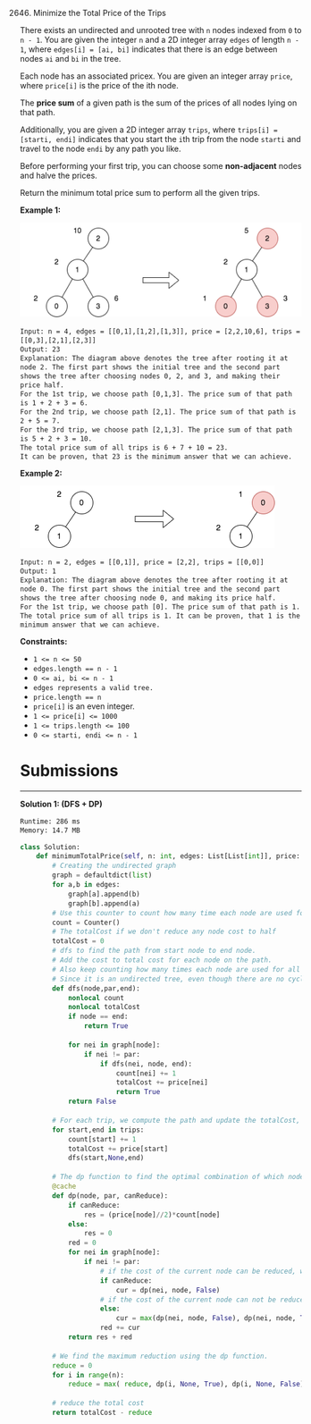 2646. Minimize the Total Price of the Trips

There exists an undirected and unrooted tree with `n` nodes indexed from `0` to `n - 1`. You are given the integer `n` and a 2D integer array `edges` of length `n - 1`, where `edges[i] = [ai, bi]` indicates that there is an edge between nodes `ai` and `bi` in the tree.

Each node has an associated pricex. You are given an integer array `price`, where `price[i]` is the price of the ith node.

The **price sum** of a given path is the sum of the prices of all nodes lying on that path.

Additionally, you are given a 2D integer array `trips`, where `trips[i] = [starti, endi]` indicates that you start the `i`th trip from the node `starti` and travel to the node `endi` by any path you like.

Before performing your first trip, you can choose some **non-adjacent** nodes and halve the prices.

Return the minimum total price sum to perform all the given trips.

 

**Example 1:**

![2646_diagram2.png](img/2646_diagram2.png)
```
Input: n = 4, edges = [[0,1],[1,2],[1,3]], price = [2,2,10,6], trips = [[0,3],[2,1],[2,3]]
Output: 23
Explanation: The diagram above denotes the tree after rooting it at node 2. The first part shows the initial tree and the second part shows the tree after choosing nodes 0, 2, and 3, and making their price half.
For the 1st trip, we choose path [0,1,3]. The price sum of that path is 1 + 2 + 3 = 6.
For the 2nd trip, we choose path [2,1]. The price sum of that path is 2 + 5 = 7.
For the 3rd trip, we choose path [2,1,3]. The price sum of that path is 5 + 2 + 3 = 10.
The total price sum of all trips is 6 + 7 + 10 = 23.
It can be proven, that 23 is the minimum answer that we can achieve.
```

**Example 2:**

![2646_diagram3.png](img/2646_diagram3.png)
```
Input: n = 2, edges = [[0,1]], price = [2,2], trips = [[0,0]]
Output: 1
Explanation: The diagram above denotes the tree after rooting it at node 0. The first part shows the initial tree and the second part shows the tree after choosing node 0, and making its price half.
For the 1st trip, we choose path [0]. The price sum of that path is 1.
The total price sum of all trips is 1. It can be proven, that 1 is the minimum answer that we can achieve.
```

**Constraints:**

* `1 <= n <= 50`
* `edges.length == n - 1`
* `0 <= ai, bi <= n - 1`
* `edges represents a valid tree.`
* `price.length == n`
* `price[i]` is an even integer.
* `1 <= price[i] <= 1000`
* `1 <= trips.length <= 100`
* `0 <= starti, endi <= n - 1`

# Submissions
---
**Solution 1: (DFS + DP)**
```
Runtime: 286 ms
Memory: 14.7 MB
```
```python
class Solution:
    def minimumTotalPrice(self, n: int, edges: List[List[int]], price: List[int], trips: List[List[int]]) -> int:
        # Creating the undirected graph
        graph = defaultdict(list)
        for a,b in edges:
            graph[a].append(b)
            graph[b].append(a)
        # Use this counter to count how many time each node are used for all paths.
        count = Counter()
        # The totalCost if we don't reduce any node cost to half
        totalCost = 0
        # dfs to find the path from start node to end node.
        # Add the cost to total cost for each node on the path.
        # Also keep counting how many times each node are used for all paths in trips.
        # Since it is an undirected tree, even though there are no cycles, we can still travel back from the parent node. So keep the parent to avoid going backward of the tree.
        def dfs(node,par,end):
            nonlocal count
            nonlocal totalCost
            if node == end:
                return True
            
            for nei in graph[node]:
                if nei != par:
                    if dfs(nei, node, end):
                        count[nei] += 1
                        totalCost += price[nei]
                        return True
            return False

        # For each trip, we compute the path and update the totalCost, and count how many times each node is being used. 
        for start,end in trips:
            count[start] += 1
            totalCost += price[start]
            dfs(start,None,end)
        
        # The dp function to find the optimal combination of which node should be reduced.
        @cache
        def dp(node, par, canReduce):
            if canReduce:
                res = (price[node]//2)*count[node]
            else:
                res = 0
            red = 0
            for nei in graph[node]:
                if nei != par:
                	# if the cost of the current node can be reduced, we have only one option moving forward => do not reduce
                    if canReduce:
                        cur = dp(nei, node, False)
                    # if the cost of the current node can not be reduced, we have two options, either reduce it for the neighbor node or don't reduce it for the neighbor node.
                    else:
                        cur = max(dp(nei, node, False), dp(nei, node, True))
                    red += cur
            return res + red
        
        # We find the maximum reduction using the dp function.
        reduce = 0
        for i in range(n):
            reduce = max( reduce, dp(i, None, True), dp(i, None, False) )
        
        # reduce the total cost
        return totalCost - reduce
```
